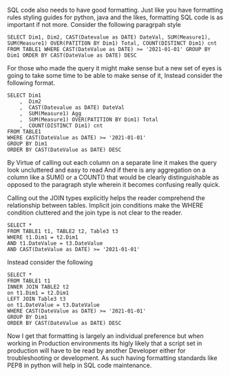 SQL code also needs to have good formatting. Just like you have formatting rules styling guides for python, java and the likes, formatting SQL code is as important if not more. Consider the following paragrpah style

```
SELECT Dim1, Dim2, CAST(Datevalue as DATE) DateVal, SUM(Measure1), SUM(Measure1) OVER(PATITION BY Dim1) Total, COUNT(DISTINCT Dim1) cnt FROM TABLE1 WHERE CAST(DateValue as DATE) >= '2021-01-01' GROUP BY Dim1 ORDER BY CAST(DateValue as DATE) DESC
```

For those who made the query it might make sense but a new set of eyes is going to take some time to be able to make sense of it, Instead consider the following format. 

```
SELECT Dim1
    ,  Dim2
    ,  CAST(Datevalue as DATE) DateVal
    ,  SUM(Measure1) Agg
    ,  SUM(Measure1) OVER(PATITION BY Dim1) Total
    ,  COUNT(DISTINCT Dim1) cnt 
FROM TABLE1 
WHERE CAST(DateValue as DATE) >= '2021-01-01' 
GROUP BY Dim1 
ORDER BY CAST(DateValue as DATE) DESC
```

By Virtue of calling out each column on a separate line it makes the query look uncluttered and easy to read And if there is any aggregation on a column like a SUM() or a COUNT() that would be clearly distinguishable as opposed to the paragraph style wherein it becomes confusing really quick.

Calling out the JOIN types explicitly helps the reader comprehend the relationship between tables. Implicit join conditions make the WHERE condition cluttered and the join type is not clear to the reader.

```
SELECT *
FROM TABLE1 t1, TABLE2 t2, Table3 t3 
WHERE t1.Dim1 = t2.Dim1 
AND t1.DateValue = t3.DateValue
AND CAST(DateValue as DATE) >= '2021-01-01'
```

Instead consider the following

```
SELECT *
FROM TABLE1 t1 
INNER JOIN TABLE2 t2
on t1.Dim1 = t2.Dim1 
LEFT JOIN Table3 t3
on t1.DateValue = t3.DateValue 
WHERE CAST(DateValue as DATE) >= '2021-01-01' 
GROUP BY Dim1 
ORDER BY CAST(DateValue as DATE) DESC
```

Now I get that formatting is largely an individual preference but when working in Production environments its higly likely that a script set in production will have to be read by another Developer either for troubleshooting or development. As such having formatting standards like PEP8 in python will help in SQL code maintenance.
